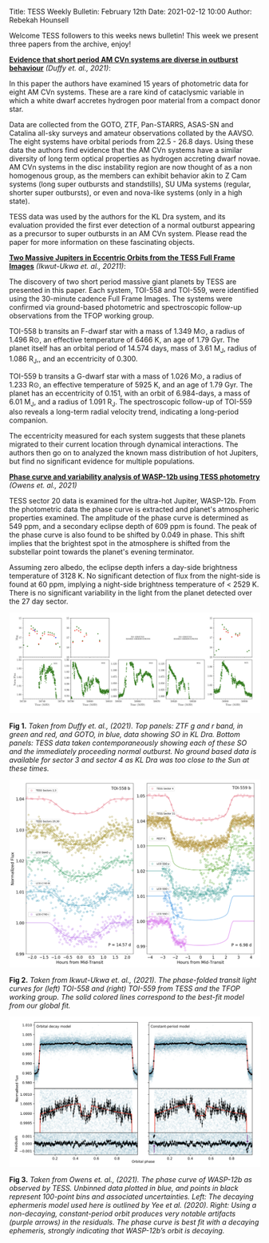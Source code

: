 Title: TESS Weekly Bulletin: February 12th 
Date: 2021-02-12 10:00
Author: Rebekah Hounsell


Welcome TESS followers to this weeks news bulletin!
This week we present three papers from the archive, enjoy!

**[Evidence that short period AM CVn systems are diverse in outburst behaviour](https://arxiv.org/abs/2102.04428)** *(Duffy et. al., 2021)*:

In this paper the authors have examined 15 years of photometric data for eight AM CVn systems. These are a rare kind of cataclysmic variable in which a white dwarf accretes hydrogen poor material from a compact donor star.

Data are collected from the GOTO, ZTF, Pan-STARRS, ASAS-SN and Catalina all-sky surveys and amateur observations collated by the AAVSO. The eight systems have orbital periods from 22.5 - 26.8 days. Using these data the authors find evidence that the AM CVn systems have a similar diversity of long term optical properties as hydrogen accreting dwarf novae. AM CVn systems in the disc instability region are now thought of as a non homogenous group, as the members can exhibit behavior akin to Z Cam systems (long super outbursts and standstills),  SU UMa systems (regular, shorter super outbursts), or even and nova-like systems (only in a high state).

TESS data was used by the authors for the KL Dra system, and its evaluation provided the first ever detection of a normal outburst appearing as a precursor to super outbursts in an AM CVn system. Please read the paper for more information on these fascinating objects. 

**[Two Massive Jupiters in Eccentric Orbits from the TESS Full Frame Images](https://arxiv.org/abs/2102.02222)** *(Ikwut-Ukwa et. al., 20211)*:

The discovery of two short period massive giant planets by TESS are presented in this paper. Each system, TOI-558 and TOI-559, were identified using the 30-minute cadence Full Frame Images. The systems were confirmed via ground-based photometric and spectroscopic follow-up observations from the TFOP working group.

TOI-558 b transits an F-dwarf  star with a mass of 1.349 M⊙, a radius of 1.496 R⊙, an effective temperature of 6466 K, an age of 1.79 Gyr. The planet itself has an orbital period of 14.574 days, mass of 3.61 M<sub>J</sub>,  radius of 1.086 R<sub>J</sub>,, and an eccentricity of 0.300.

TOI-559 b transits a G-dwarf star with a mass of 1.026 M⊙, a radius of 1.233 R⊙, an effective temperature of 5925 K, and an age of 1.79 Gyr. The planet has an eccentricity of 0.151, with an orbit of 6.984-days, a mass of 6.01 M<sub>J</sub>, and a radius of 1.091 R<sub>J</sub>. The spectroscopic follow-up  of TOI-559 also reveals a long-term radial velocity trend, indicating a long-period companion.

The eccentricity measured for each system suggests that these planets migrated to their current location through dynamical interactions. The authors then go on to analyzed the known mass distribution of hot Jupiters, but find no significant evidence for multiple populations. 


**[Phase curve and variability analysis of WASP-12b using TESS photometry](https://arxiv.org/abs/2102.00052)** *(Owens et. al., 2021)*

TESS sector 20 data is examined for the ultra-hot Jupiter, WASP-12b. From the photometric data the phase curve is extracted and planet's atmospheric properties examined. The amplitude of the phase curve is determined as 549 ppm, and a secondary eclipse depth of 609 ppm is found. The peak of the phase curve is also found to be shifted by 0.049 in phase. This shift implies that the brightest spot in the atmosphere is shifted from the substellar point towards the planet's evening terminator. 

Assuming zero albedo, the eclipse depth infers a day-side brightness temperature of 3128 K. No significant detection of flux from the night-side is found at 60 ppm, implying a night-side brightness temperature of < 2529 K. There is no significant variability in the light from the planet detected over the 27 day sector. 

![Duffy](images/news/Duffy_2021.png)

**Fig 1.** *Taken from Duffy et. al., (2021). Top panels: ZTF g and r band, in green and red, and GOTO, in blue, data showing SO in KL Dra. Bottom panels: TESS data taken contemporaneously showing each of these SO and the immediately proceeding normal outburst. No ground based data is available for sector 3 and sector 4 as KL Dra was too close to the Sun at these times.*

![Ikwut-Ukwa](images/news/Ikwut-Ukwa_2021.png)

**Fig 2.** *Taken from Ikwut-Ukwa et. al., (2021). The phase-folded transit light curves for (left) TOI-558 and (right) TOI-559 from TESS and the TFOP working group. The solid colored lines correspond to the best-fit model from our global fit.*

![Owens](images/news/Owens_2021.png)

**Fig 3.** *Taken from Owens et. al., (2021). The phase curve of WASP-12b as observed by TESS. Unbinned data plotted in blue, and points in black represent 100-point bins and associated uncertainties. Left: The decaying ephermeris model used here is outlined by Yee et al. (2020). Right: Using a non-decaying, constant-period orbit produces very notable artifacts (purple arrows) in the residuals. The phase curve is best fit with a decaying ephemeris, strongly indicating that WASP-12b’s orbit is decaying.*